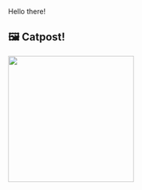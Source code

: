 Hello there!



## 🖼️ Catpost!

<sub>
    <img src="https://cdn2.thecatapi.com/images/3TKS4QafT.jpg" height="256">
</sub>

